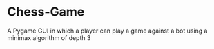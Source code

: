 # Chess-Game
A Pygame GUI in which a player can play a game against a bot using a minimax algorithm of depth 3
